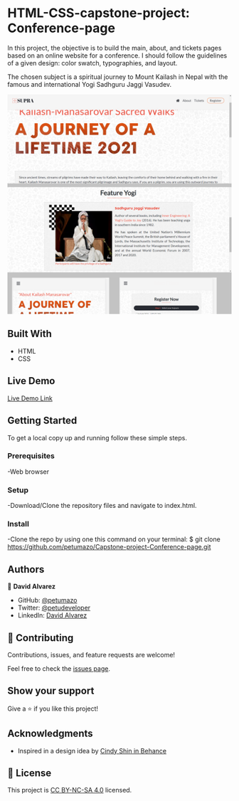 # HTML-CSS-capstone-project: Conference-page

In this project, the objective is to build the main, about, and tickets pages based on an online website for a conference. I should follow the guidelines of a given design: color swatch, typographies, and layout.

The chosen subject is a spiritual journey to Mount Kailash in Nepal with the famous and international Yogi Sadhguru Jaggi Vasudev.

![screenshot](images/project-screenshot.png)


## Built With

- HTML
- CSS


## Live Demo

[Live Demo Link](https://petumazo.github.io/Capstone-project-Conference-page/)


## Getting Started

To get a local copy up and running follow these simple steps.

### Prerequisites

-Web browser

### Setup

-Download/Clone the repository files and navigate to index.html.

### Install

-Clone the repo by using one this command on your terminal: $ git clone https://github.com/petumazo/Capstone-project-Conference-page.git


## Authors

👤 **David Alvarez**

- GitHub: [@petumazo](https://github.com/petumazo)
- Twitter: [@petudeveloper](https://twitter.com/petudeveloper)
- LinkedIn: [David Alvarez](https://www.linkedin.com/in/david-alvarez-mazzo-777712143/)


## 🤝 Contributing

Contributions, issues, and feature requests are welcome!

Feel free to check the [issues page](https://github.com/petumazo/Capstone-project-Conference-page/issues).


## Show your support

Give a ⭐️ if you like this project!


## Acknowledgments

- Inspired in a design idea by [Cindy Shin in Behance](https://www.behance.net/adagio07)


## 📝 License

This project is [CC BY-NC-SA 4.0](LICENSE.md) licensed.

